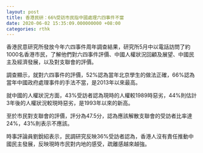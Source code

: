 ```yaml
---
layout: post
title: 香港民研：66%受訪市民指中國處理六四事件不當 　
date: 2020-06-02 15:35:09.000000000 +08:00
categories: rthk
---
```


香港民意研究所發放今年六四事件周年調查結果，研究所5月中以電話訪問了約1000名香港市民，了解他們對六四事件評價、中國人權狀況回顧及展望、中國民主及經濟發展，以及對支聯會的評價。

調查顯示，就對六四事件的評價，52%認為當年北京學生的做法正確，66%認為當年中國政府處理事件的手法不當，是2013年以來最高。

就中國的人權狀況方面，43%受訪者認為現時的人權較1989時惡劣，44%則估計3年後的人權狀況較現時惡劣，是1993年以來的新高。

至於市民對支聯會的評價，評分為47.5分，認為應該解散支聯會的受訪者比率達24%，43%則表示不應該。

時事評論員劉銳紹表示，民調研究反映36%受訪者認為，香港人沒有責任推動中國民主發展，反映現時市民對内地的感受，疏離感越來越強。
